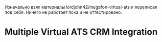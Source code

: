 Изначально взял материалы lordjohn42/megafon-virtual-ats и переписал под себя. Ничего не работает пока и не оттестировано.
# Multiple Virtual ATS CRM Integration

